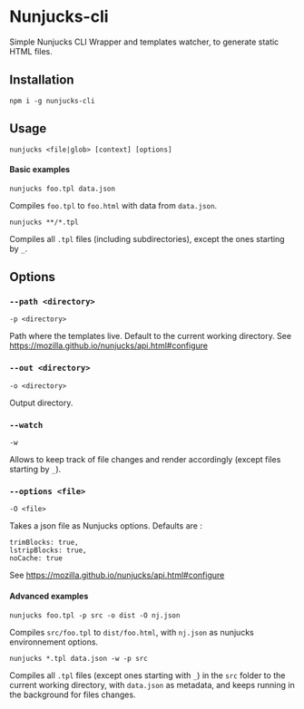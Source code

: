 # Nunjucks-cli
Simple Nunjucks CLI Wrapper and templates watcher, to generate static HTML files.
## Installation
    npm i -g nunjucks-cli
## Usage
    nunjucks <file|glob> [context] [options]
#### Basic examples
    nunjucks foo.tpl data.json
Compiles `foo.tpl` to `foo.html` with data from `data.json`.

    nunjucks **/*.tpl
Compiles all `.tpl` files (including subdirectories), except the ones starting by `_`.

## Options
### `--path <directory>`
`-p <directory>`

Path where the templates live. Default to the current working directory.
See https://mozilla.github.io/nunjucks/api.html#configure

### `--out <directory>`
`-o <directory>`

Output directory.

### `--watch`
`-w`

Allows to keep track of file changes and render accordingly (except files starting by `_`).

### `--options <file>`
`-O <file>`

Takes a json file as Nunjucks options. Defaults are : 

    trimBlocks: true,
    lstripBlocks: true,
    noCache: true

See https://mozilla.github.io/nunjucks/api.html#configure

#### Advanced examples

    nunjucks foo.tpl -p src -o dist -O nj.json
Compiles `src/foo.tpl` to `dist/foo.html`, with `nj.json` as nunjucks environnement options.

    nunjucks *.tpl data.json -w -p src
Compiles all `.tpl` files (except ones starting with `_`) in the `src` folder to the current working directory, with `data.json` as metadata, and keeps running in the background for files changes.

